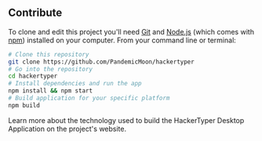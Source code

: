 ## Contribute

To clone and edit this project you'll need [Git](https://git-scm.com) and [Node.js](https://nodejs.org/en/download/) (which comes with [npm](http://npmjs.com))  installed on your computer. From your command line or terminal:

```bash
# Clone this repository
git clone https://github.com/PandemicMoon/hackertyper
# Go into the repository
cd hackertyper
# Install dependencies and run the app
npm install && npm start
# Build application for your specific platform
npm build
```

Learn more about the technology used to build the HackerTyper Desktop Application on the project's website.
